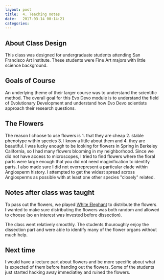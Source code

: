 ```yaml
---
layout: post
title:  4. Teaching notes 
date:   2017-03-14 00:14:21
categories: 
---
```


## About Class Design

This class was designed for undergraduate students attending San Francisco Art Institute. These students were Fine Art majors with little science background.  

## Goals of Course

An underlying theme of their larger course was to understand the scientific method. The overall goal for this Evo Devo module is to understand the field of Evolutionary Development and understand how Evo Devo scientists approach their research questions. 

## The Flowers

The reason I choose to use flowers is 1. that they are cheap 2. stable phenotype within species 3. I know a little about them and 4. they are beautiful. I was lucky enough to be looking for flowers in Spring in Berkeley California, so I had many flowers blooming in my neighborhood.  Since we did not have access to microscopes, I tried to find flowers where the floral parts were large enough that you did not need maginification to identify parts. I also made sure I did not overrepresent a particular clade within Angiosperm history. I attempted to get the widest spread across Angiosperms as possible with at least one other species "closely" related.  

## Notes after class was taught

To pass out the flowers, we played [White Elephant](https://en.wikipedia.org/wiki/White_elephant_gift_exchange) to distribute the flowers.  I wanted to make sure distributing the flowers was both random and allowed to choose (so an interest was invested before dissection). 

The class went relatively smoothly. The students thouroughly enjoy the dissection part and were able to identify many of the flower organs without much help. 

## Next time

I would have a lecture part about flowers and be more specific about what is expected of them before handing out the flowers.  Some of the students just started hacking away immediatley and ruined the flowers. 